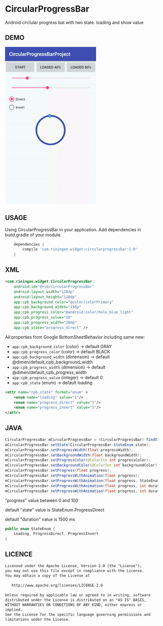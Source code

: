 # CircularProgressBar
Android circlular progress bat with two state: loading and show value

DEMO
---

![demo_preview](./preview.gif)

USAGE
---

Using CircularProgressBar in your application.
Add dependencies in build.gradle of your module.

```groovy
	dependencies {
		compile 'com.riningan.widget:circularprogressbar:1.0'
	}
```

XML
-----

```xml
<com.riningan.widget.CircularProgressBar
    android:id="@+id/circularProgressBar"
    android:layout_width="128dp"
    android:layout_height="128dp"
    app:cpb_background_color="@color/colorPrimary"
    app:cpb_background_width="15dp"
    app:cpb_progress_color="@android:color/holo_blue_light"
    app:cpb_progress_value="50"
    app:cpb_progress_width="20dp"
    app:cpb_state="progress_direct" />
```
All properties from Google BottomSheetBehavior including same new:

* `app:cpb_background_color`     (color)       -> default GRAY
* `app:cpb_progress_color`       (color)       -> default BLACK
* `app:cpb_background_width`     (dimension)   -> default @dimen/default_cpb_background_width
* `app:cpb_progress_width`       (dimension)   -> default @dimen/default_cpb_progress_width
* `app:cpb_progress_value`       (integer)     -> default 0
* `app:cpb_state`                (enum)        -> default loading

```xml
<attr name="cpb_state" format="enum" >
    <enum name="loading" value="1"/>
    <enum name="progress_direct" value="2"/>
    <enum name="progress_invert" value="3"/>
</attr>
```

JAVA
-----

```java
CircularProgressBar mCircularProgressBar = (CircularProgressBar) findViewById(R.id.circularProgressBar);
mCircularProgressBar.setState(CircularProgressBar.StateEnum state);
mCircularProgressBar.setProgressWidth(float progressWidth);
mCircularProgressBar.setBackgroundWidth(float backgroundWidth);
mCircularProgressBar.setProgressColor(@ColorInt int progressColor);
mCircularProgressBar.setBackgroundColor(@ColorInt int backgroundColor);
mCircularProgressBar.setProgress(float progress);
mCircularProgressBar.setProgressWithAnimation(float progress);
mCircularProgressBar.setProgressWithAnimation(float progress, StateEnum state);
mCircularProgressBar.setProgressWithAnimation(float progress, int duration);       
mCircularProgressBar.setProgressWithAnimation(float progress, int duration, StateEnum state);
```
"progress" value between 0 and 100

default "state" value is StateEnum.ProgressDirect

default "duration" value is 1500 ms

```java
public enum StateEnum {
    Loading, ProgressDirect, ProgressInvert
}
```

LICENCE
-----

  	Licensed under the Apache License, Version 2.0 (the "License");
	you may not use this file except in compliance with the License.
	You may obtain a copy of the License at
	
	   http://www.apache.org/licenses/LICENSE-2.0
	
	Unless required by applicable law or agreed to in writing, software
	distributed under the License is distributed on an "AS IS" BASIS,
	WITHOUT WARRANTIES OR CONDITIONS OF ANY KIND, either express or implied.
	See the License for the specific language governing permissions and
	limitations under the License.
